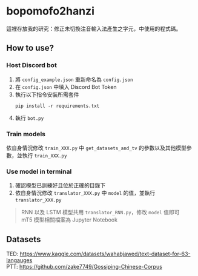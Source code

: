 # bopomofo2hanzi
這裡存放我的研究：修正未切換注音輸入法產生之字元，中使用的程式碼。

## How to use?
### Host Discord bot
1. 將 `config_example.json` 重新命名為 `config.json`
2. 在 `config.json` 中填入 Discord Bot Token
3. 執行以下指令安裝所需套件
    ```
    pip install -r requirements.txt
    ```
4. 執行 `bot.py`

### Train models
依自身情況修改 `train_XXX.py` 中 `get_datasets_and_tv` 的參數以及其他模型參數，並執行 `train_XXX.py`

### Use model in terminal
1. 確認模型已訓練好且位於正確的目錄下
2. 依自身情況修改 `translator_XXX.py` 中 `model` 的值，並執行 `translator_XXX.py`
> RNN 以及 LSTM 模型共用 `translator_RNN.py`，修改 `model` 值即可  
> mT5 模型相關檔案為 Jupyter Notebook

## Datasets
TED: https://www.kaggle.com/datasets/wahabjawed/text-dataset-for-63-langauges  
PTT: https://github.com/zake7749/Gossiping-Chinese-Corpus
